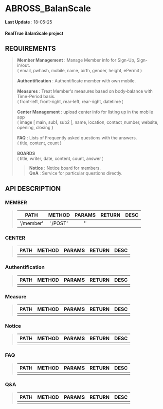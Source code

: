 # ABROSS_BalanScale
**Last Update** : 18-05-25

#### RealTrue BalanScale project

## REQUIREMENTS

> **Member Management** : Manage Member info for Sign-Up, Sign-in/out.<br>
> ( email, pwhash, mobile, name, birth, gender, height, ePermit )<br><br>
> **Authentification** : Authentificate member with own mobile.<br><br>
> **Measures** : Treat Member's measures based on body-balance with Time-Period basis.<br>
> ( front-left, front-right, rear-left, rear-right, datetime )<br><br>
> **Center Management** : upload center info for listing up in the mobile app <br>
> ( image [ main, sub1, sub2 ], name, location, contact_number, website, opening, closing )<br><br>
> **FAQ** : Lists of Frequently asked questions with the answers.<br>
> ( title, content, count )<br><br>
> **BOARDS** <br> ( title, writer, date, content, count, answer ) <br>
>> **Notice** : Notice board for members.<br>
>> **QnA** : Service for particular questions directly.<br>





## API DESCRIPTION

### MEMBER
>| PATH | METHOD | PARAMS | RETURN | DESC |
>|:----:|:------:|:------:|:------:|:----:|
>|'/member'|'/POST'|''||

### CENTER
>| PATH | METHOD | PARAMS | RETURN | DESC |
>|:----:|:------:|:------:|:------:|:----:|
>|||||

### Authentification
>| PATH | METHOD | PARAMS | RETURN | DESC |
>|:----:|:------:|:------:|:------:|:----:|
>|||||

### Measure
>| PATH | METHOD | PARAMS | RETURN | DESC |
>|:----:|:------:|:------:|:------:|:----:|
>|||||

### Notice
>| PATH | METHOD | PARAMS | RETURN | DESC |
>|:----:|:------:|:------:|:------:|:----:|
>|||||

### FAQ
>| PATH | METHOD | PARAMS | RETURN | DESC |
>|:----:|:------:|:------:|:------:|:----:|
>|||||

### Q&A
>| PATH | METHOD | PARAMS | RETURN | DESC |
>|:----:|:------:|:------:|:------:|:----:|
>|||||
